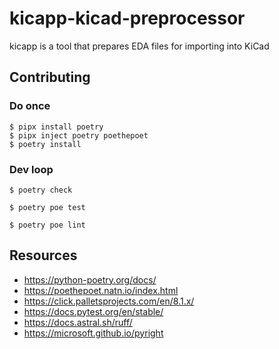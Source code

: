 # kicapp-kicad-preprocessor
kicapp is a tool that prepares EDA files for importing into KiCad

## Contributing

### Do once

```
$ pipx install poetry
$ pipx inject poetry poethepoet
$ poetry install
```

### Dev loop

```
$ poetry check

$ poetry poe test

$ poetry poe lint
```

## Resources

- https://python-poetry.org/docs/
- https://poethepoet.natn.io/index.html
- https://click.palletsprojects.com/en/8.1.x/
- https://docs.pytest.org/en/stable/
- https://docs.astral.sh/ruff/
- https://microsoft.github.io/pyright
